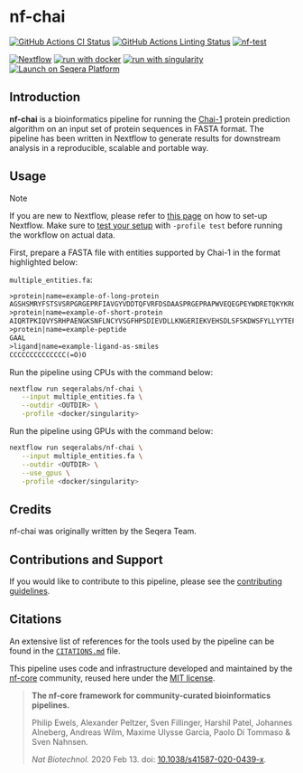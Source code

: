 # nf-chai

[![GitHub Actions CI Status](https://github.com/seqeralabs/nf-chai/actions/workflows/ci.yml/badge.svg)](https://github.com/seqeralabs/nf-chai/actions/workflows/ci.yml)
[![GitHub Actions Linting Status](https://github.com/seqeralabs/nf-chai/actions/workflows/linting.yml/badge.svg)](https://github.com/seqeralabs/nf-chai/actions/workflows/linting.yml)
[![nf-test](https://img.shields.io/badge/unit_tests-nf--test-337ab7.svg)](https://www.nf-test.com)

[![Nextflow](https://img.shields.io/badge/nextflow%20DSL2-%E2%89%A524.04.2-23aa62.svg)](https://www.nextflow.io/)
[![run with docker](https://img.shields.io/badge/run%20with-docker-0db7ed?labelColor=000000&logo=docker)](https://www.docker.com/)
[![run with singularity](https://img.shields.io/badge/run%20with-singularity-1d355c.svg?labelColor=000000)](https://sylabs.io/docs/)
[![Launch on Seqera Platform](https://img.shields.io/badge/Launch%20%F0%9F%9A%80-Seqera%20Platform-%234256e7)](https://cloud.seqera.io/launch?pipeline=https://github.com/seqeralabs/nf-chai)

## Introduction

**nf-chai** is a bioinformatics pipeline for running the [Chai-1](https://github.com/chaidiscovery/chai-lab) protein prediction algorithm on an input set of protein sequences in FASTA format. The pipeline has been written in Nextflow to generate results for downstream analysis in a reproducible, scalable and portable way.

## Usage

> [!NOTE]
> If you are new to Nextflow, please refer to [this page](https://nf-co.re/docs/usage/installation) on how to set-up Nextflow. Make sure to [test your setup](https://nf-co.re/docs/usage/introduction#how-to-run-a-pipeline) with `-profile test` before running the workflow on actual data.

First, prepare a FASTA file with entities supported by Chai-1 in the format highlighted below:

`multiple_entities.fa`:

```txt
>protein|name=example-of-long-protein
AGSHSMRYFSTSVSRPGRGEPRFIAVGYVDDTQFVRFDSDAASPRGEPRAPWVEQEGPEYWDRETQKYKRQAQTDRVSLRNLRGYYNQSEAGSHTLQWMFGCDLGPDGRLLRGYDQSAYDGKDYIALNEDLRSWTAADTAAQITQRKWEAAREAEQRRAYLEGTCVEWLRRYLENGKETLQRAEHPKTHVTHHPVSDHEATLRCWALGFYPAEITLTWQWDGEDQTQDTELVETRPAGDGTFQKWAAVVVPSGEEQRYTCHVQHEGLPEPLTLRWEP
>protein|name=example-of-short-protein
AIQRTPKIQVYSRHPAENGKSNFLNCYVSGFHPSDIEVDLLKNGERIEKVEHSDLSFSKDWSFYLLYYTEFTPTEKDEYACRVNHVTLSQPKIVKWDRDM
>protein|name=example-peptide
GAAL
>ligand|name=example-ligand-as-smiles
CCCCCCCCCCCCCC(=O)O
```

Run the pipeline using CPUs with the command below:

```bash
nextflow run seqeralabs/nf-chai \
   --input multiple_entities.fa \
   --outdir <OUTDIR> \
   -profile <docker/singularity>
```

Run the pipeline using GPUs with the command below:

```bash
nextflow run seqeralabs/nf-chai \
   --input multiple_entities.fa \
   --outdir <OUTDIR> \
   --use_gpus \
   -profile <docker/singularity>
```

## Credits

nf-chai was originally written by the Seqera Team.

## Contributions and Support

If you would like to contribute to this pipeline, please see the [contributing guidelines](.github/CONTRIBUTING.md).

## Citations

An extensive list of references for the tools used by the pipeline can be found in the [`CITATIONS.md`](CITATIONS.md) file.

This pipeline uses code and infrastructure developed and maintained by the [nf-core](https://nf-co.re) community, reused here under the [MIT license](https://github.com/nf-core/tools/blob/main/LICENSE).

> **The nf-core framework for community-curated bioinformatics pipelines.**
>
> Philip Ewels, Alexander Peltzer, Sven Fillinger, Harshil Patel, Johannes Alneberg, Andreas Wilm, Maxime Ulysse Garcia, Paolo Di Tommaso & Sven Nahnsen.
>
> _Nat Biotechnol._ 2020 Feb 13. doi: [10.1038/s41587-020-0439-x](https://dx.doi.org/10.1038/s41587-020-0439-x).
